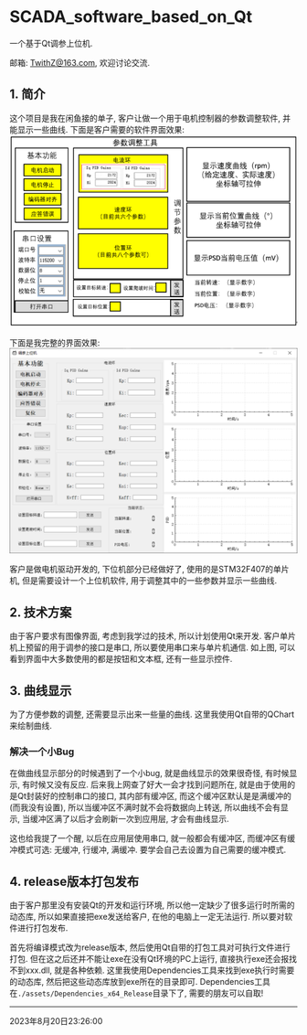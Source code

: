 # SCADA_software_based_on_Qt
一个基于Qt调参上位机.

邮箱: TwithZ@163.com, 欢迎讨论交流.

## 1. 简介
这个项目是我在闲鱼接的单子, 客户让做一个用于电机控制器的参数调整软件, 并能显示一些曲线. 下面是客户需要的软件界面效果:
![客户需求上位机界面](./assets/%E5%AE%A2%E6%88%B7%E4%B8%8A%E4%BD%8D%E6%9C%BA%E7%95%8C%E9%9D%A2%E9%9C%80%E6%B1%82.png)

下面是我完整的界面效果:
![实际完成界面](./assets/%E5%AE%9E%E9%99%85%E4%B8%8A%E4%BD%8D%E6%9C%BA%E7%95%8C%E9%9D%A2.png)

客户是做电机驱动开发的, 下位机部分已经做好了, 使用的是STM32F407的单片机, 但是需要设计一个上位机软件, 用于调整其中的一些参数并显示一些曲线.

## 2. 技术方案
由于客户要求有图像界面, 考虑到我学过的技术, 所以计划使用Qt来开发. 客户单片机上预留的用于调参的接口是串口, 所以要使用串口来与单片机通信.
如上图, 可以看到界面中大多数使用的都是按钮和文本框, 还有一些显示控件.

## 3. 曲线显示
为了方便参数的调整, 还需要显示出来一些量的曲线. 这里我使用Qt自带的QChart来绘制曲线.
### 解决一个小Bug
在做曲线显示部分的时候遇到了一个小bug, 就是曲线显示的效果很奇怪, 有时候显示, 有时候又没有反应. 后来我上网查了好大一会才找到问题所在, 就是由于使用的是Qt封装好的控制串口的接口, 其内部有缓冲区, 而这个缓冲区默认是是满缓冲的(而我没有设置), 所以当缓冲区不满时就不会将数据向上转送, 所以曲线不会有显示, 当缓冲区满了以后才会刷新一次到应用层, 才会有曲线显示.

这也给我提了一个醒, 以后在应用层使用串口, 就一般都会有缓冲区, 而缓冲区有缓冲模式可选: 无缓冲, 行缓冲, 满缓冲. 要学会自己去设置为自己需要的缓冲模式.

## 4. release版本打包发布
由于客户那里没有安装Qt的开发和运行环境, 所以他一定缺少了很多运行时所需的动态库, 所以如果直接把exe发送给客户, 在他的电脑上一定无法运行. 所以要对软件进行打包发布.

首先将编译模式改为release版本, 然后使用Qt自带的打包工具对可执行文件进行打包.
但在这之后还并不能让exe在没有Qt环境的PC上运行, 直接执行exe还会报找不到xxx.dll, 就是各种依赖.
这里我使用Dependencies工具来找到exe执行时需要的动态库, 然后把这些动态库放到exe所在的目录即可.
Dependencies工具在`./assets/Dependencies_x64_Release`目录下了, 需要的朋友可以自取!

---
2023年8月20日23:26:00